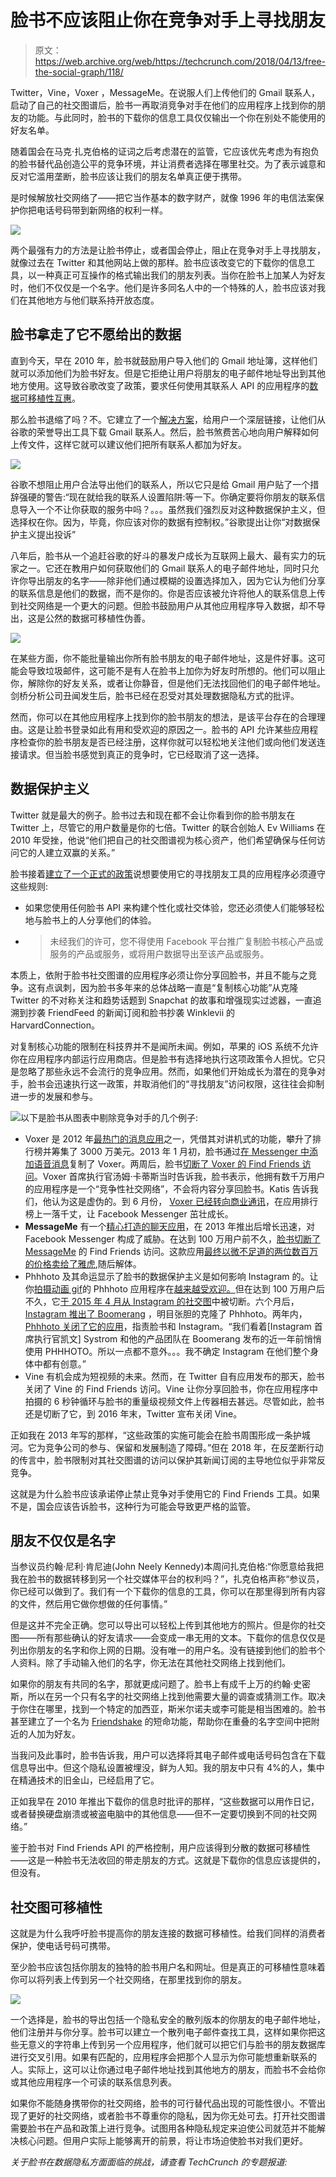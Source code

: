 # 脸书不应该阻止你在竞争对手上寻找朋友

> 原文：<https://web.archive.org/web/https://techcrunch.com/2018/04/13/free-the-social-graph/118/>

Twitter，Vine，Voxer ，MessageMe。在说服人们上传他们的 Gmail 联系人，启动了自己的社交图谱后，脸书一再取消竞争对手在他们的应用程序上找到你的[](https://web.archive.org/web/20191008184224/https://crunchbase.com/organization/facebook)朋友的功能。与此同时，脸书的下载你的信息工具仅仅输出一个你在别处不能使用的好友名单。

随着国会在马克·扎克伯格的证词之后考虑潜在的监管，它应该优先考虑为有抱负的脸书替代品创造公平的竞争环境，并让消费者选择在哪里社交。为了表示诚意和反对它滥用垄断，脸书应该让我们的朋友名单真正便于携带。

是时候解放社交网络了——把它当作基本的数字财产，就像 1996 年的电信法案保护你把电话号码带到新网络的权利一样。

![](img/de962559adeac7975860ae5cedbd4dcc.png)

两个最强有力的方法是让脸书停止，或者国会停止，阻止在竞争对手上寻找朋友，就像过去在 Twitter 和其他网站上做的那样。脸书应该改变它的下载你的信息工具，以一种真正可互操作的格式输出我们的朋友列表。当你在脸书上加某人为好友时，他们不仅仅是一个名字。他们是许多同名人中的一个特殊的人，脸书应该对我们在其他地方与他们联系持开放态度。

## 脸书拿走了它不愿给出的数据

直到今天，早在 2010 年，脸书就鼓励用户导入他们的 Gmail 地址簿，这样他们就可以添加他们为脸书好友。但是它拒绝让用户将朋友的电子邮件地址导出到其他地方使用。这导致谷歌改变了政策，要求任何使用其联系人 API 的应用程序的[数据可移植性互惠](https://web.archive.org/web/20191008184224/https://beta.techcrunch.com/2010/11/04/facebook-google-contacts/?_ga=2.177373281.576575749.1523206016-1361550980.1392837599)。

那么脸书退缩了吗？不。它建立了一个[解决方案](https://web.archive.org/web/20191008184224/https://beta.techcrunch.com/2010/11/08/facebook-finds-a-new-way-to-liberate-your-gmail-contact-data/?_ga=2.257649743.576575749.1523206016-1361550980.1392837599)，给用户一个深层链接，让他们从谷歌的荣誉导出工具下载 Gmail 联系人。然后，脸书煞费苦心地向用户解释如何上传文件，这样它就可以建议他们把所有联系人都加为好友。

![](img/8a6cfcb7c4520e80455c8bae5ef3f24b.png)

谷歌不想阻止用户合法导出他们的联系人，所以它只是给 Gmail 用户贴了一个措辞强硬的警告:“现在就给我的联系人设置陷阱:等一下。你确定要将你朋友的联系信息导入一个不让你获取的服务中吗？。。。虽然我们强烈反对这种数据保护主义，但选择权在你。因为，毕竟，你应该对你的数据有控制权。”谷歌提出让你“对数据保护主义提出投诉”

八年后，脸书从一个追赶谷歌的好斗的暴发户成长为互联网上最大、最有实力的玩家之一。它还在教用户如何获取他们的 Gmail 联系人的电子邮件地址，同时只允许你导出朋友的名字——除非他们通过模糊的设置选择加入，因为它认为他们分享的联系信息是他们的数据，而不是你的。你是否应该被允许将他人的联系信息上传到社交网络是一个更大的问题。但脸书鼓励用户从其他应用程序导入数据，却不导出，这是公然的数据可移植性伪善。

![](img/cdb9fdaed136482e943ee240641f6e00.png)

在某些方面，你不能批量输出你所有脸书朋友的电子邮件地址，这是件好事。这可能会导致垃圾邮件，这可能不是有人在脸书上加你为好友时所想的。他们可以阻止你，解除你的好友关系，或者让你静音，但是他们无法找回他们的电子邮件地址。剑桥分析公司丑闻发生后，脸书已经在忍受对其处理数据隐私方式的批评。

然而，你可以在其他应用程序上找到你的脸书朋友的想法，是该平台存在的合理理由。这是让脸书登录如此有用和受欢迎的原因之一。脸书的 API 允许某些应用程序检查你的脸书朋友是否已经注册，这样你就可以轻松地关注他们或向他们发送连接请求。但当脸书感觉到真正的竞争时，它已经取消了这一选择。

## 数据保护主义

Twitter 就是最大的例子。脸书过去和现在都不会让你看到你的脸书朋友在 Twitter 上，尽管它的用户数量是你的七倍。Twitter 的联合创始人 Ev Williams 在 2010 年受挫，他说“他们把自己的社交图谱视为核心资产，他们希望确保与任何访问它的人建立双赢的关系。”

脸书接着[建立了一个正式的政策](https://web.archive.org/web/20191008184224/https://beta.techcrunch.com/2013/01/25/facebook-bans-replicating-its-functionality/?_ga=2.216140114.576575749.1523206016-1361550980.1392837599)说想要使用它的寻找朋友工具的应用程序必须遵守这些规则:

*   如果您使用任何脸书 API 来构建个性化或社交体验，您还必须使人们能够轻松地与脸书上的人分享他们的体验。
*   > 未经我们的许可，您不得使用 Facebook 平台推广复制脸书核心产品或服务的产品或服务，或将用户数据导出至该产品或服务。
    > 
    > 

本质上，依附于脸书社交图谱的应用程序必须让你分享回脸书，并且不能与之竞争。这有点讽刺，因为脸书多年来的总体战略一直是“复制核心功能”从克隆 Twitter 的不对称关注和趋势话题到 Snapchat 的故事和增强现实过滤器，一直追溯到抄袭 FriendFeed 的新闻订阅和脸书抄袭 Winklevii 的 HarvardConnection。

对复制核心功能的限制在科技界并不是闻所未闻。例如，苹果的 iOS 系统不允许你在应用程序内部运行应用商店。但是脸书有选择地执行这项政策令人担忧。它只是忽略了那些永远不会流行的竞争应用。然而，如果他们开始成长为潜在的竞争对手，脸书会迅速执行这一政策，并取消他们的“寻找朋友”访问权限，这往往会抑制进一步的发展和参与。

![](img/6c70d0496e0e06caf94cefd656b03f7a.png)以下是脸书从图表中剔除竞争对手的几个例子:

*   Voxer 是 2012 年[最热门的消息应用](https://web.archive.org/web/20191008184224/https://techcrunch.com/2012/04/11/walkie-talkie-app-voxer-goes-big-ivp-and-intel-lead-30-million-round/)之一，凭借其对讲机式的功能，攀升了排行榜并筹集了 3000 万美元。2013 年 1 月初，脸书通过[在 Messenger 中添加语音消息](https://web.archive.org/web/20191008184224/https://techcrunch.com/2013/01/03/facebook-voice-messaging/)复制了 Voxer。两周后，脸书[切断了 Voxer 的 Find Friends 访问](https://web.archive.org/web/20191008184224/https://beta.techcrunch.com/2013/01/18/facebook-data-voxer)。Voxer 首席执行官汤姆·卡蒂斯当时告诉我，脸书表示，他拥有数千万用户的应用程序是一个“竞争性社交网络”，不会将内容分享回脸书。Katis 告诉我们，他认为这是虚伪的。到 6 月份， [Voxer 已经转向商业通讯](https://web.archive.org/web/20191008184224/https://techcrunch.com/2013/06/25/voxer-transforms-into-a-walkie-talkie-service-for-the-business-world/)，在应用排行榜上一落千丈，让 Facebook Messenger 茁壮成长。
*   **MessageMe** 有一个[精心打造的聊天应用](https://web.archive.org/web/20191008184224/https://techcrunch.com/2013/03/08/messageme/)，在 2013 年推出后增长迅速，对 Facebook Messenger 构成了威胁。在达到 100 万用户前不久，[脸书切断了 MessageMe](https://web.archive.org/web/20191008184224/https://techcrunch.com/2013/03/15/facebook-messageme/) 的 Find Friends 访问。这款应用[最终以微不足道的两位数百万的价格卖给了雅虎](https://web.archive.org/web/20191008184224/https://techcrunch.com/2013/03/19/messageme-2/),随后解体。
*   Phhhoto 及其命运显示了脸书的数据保护主义是如何影响 Instagram 的。让你[拍摄动画 gif](https://web.archive.org/web/20191008184224/https://techcrunch.com/2014/09/15/phhhoto-is-an-addictive-albeit-poorly-named-gif-style-photo-app/)的 Phhhoto 应用程序在[越来越受欢迎。](https://web.archive.org/web/20191008184224/https://techcrunch.com/2015/03/30/phhhoto-tops-1-million-users/)但在达到 100 万用户后不久，它[于 2015 年 4 月从 Instagram 的社交图](https://web.archive.org/web/20191008184224/https://techcrunch.com/2015/04/24/nochill/)中被切断。六个月后， [Instagram 推出了 Boomerang](https://web.archive.org/web/20191008184224/https://techcrunch.com/2015/10/22/instagram-boomerang/) ，明目张胆的克隆了 Phhhoto。两年内， [Phhhoto 关闭了它的应用](https://web.archive.org/web/20191008184224/https://techcrunch.com/2017/06/20/phhhoto-shuts-down/)，指责脸书和 Instagram。“我们看着[Instagram 首席执行官凯文] Systrom 和他的产品团队在 Boomerang 发布的近一年前悄悄使用 PHHHOTO。所以一点都不意外。。。我不确定 Instagram 在他们整个身体中都有创意。”
*   Vine 有机会成为短视频的未来。然而，在 Twitter 自有应用发布的那天，脸书关闭了 Vine 的 Find Friends 访问。Vine 让你分享回脸书，你在应用程序中拍摄的 6 秒钟循环与脸书的重量级视频文件上传器相去甚远。尽管如此，脸书还是切断了它，到 2016 年末，Twitter 宣布关闭 Vine。

正如我在 2013 年写的那样，“这些政策的实施可能会在脸书周围形成一条护城河。它为竞争公司的参与、保留和发展制造了障碍。”但在 2018 年，在反垄断行动的传言中，脸书限制对其社交图谱的访问以保护其新闻订阅的主导地位似乎非常反竞争。

这就是为什么脸书应该承诺停止禁止竞争对手使用它的 Find Friends 工具。如果不是，国会应该告诉脸书，这种行为可能会导致更严格的监管。

## 朋友不仅仅是名字

当参议员约翰·尼利·肯尼迪(John Neely Kennedy)本周问扎克伯格:“你愿意给我把我在脸书的数据转移到另一个社交媒体平台的权利吗？”，扎克伯格声称“参议员，你已经可以做到了。我们有一个下载你的信息的工具，你可以在那里得到所有内容的文件，然后用它做你想做的任何事情。”

但是这并不完全正确。您可以导出可以轻松上传到其他地方的照片。但是你的社交图——所有那些确认的好友请求——会变成一串无用的文本。下载你的信息仅仅是列出你朋友的名字和你上网的日期。没有唯一的用户名。没有链接到他们的脸书个人资料。除了手动输入他们的名字，你无法在其他社交网络上找到他们。

如果你的朋友有共同的名字，那就更成问题了。脸书上有成千上万的约翰·史密斯，所以在另一个只有名字的社交网络上找到他需要大量的调查或猜测工作。取决于你住在哪里，找到一个特定的加西亚，斯米尔诺夫或李可能是相当困难的。脸书甚至建立了一个名为 [Friendshake](https://web.archive.org/web/20191008184224/https://techcrunch.com/2012/06/24/friendshake-facebooks-new-mobile-feature-for-finding-people-nearby-and-a-highlight-killer/) 的短命功能，帮助你在重叠的名字空间中把附近的人加为好友。

当我问及此事时，脸书告诉我，用户可以选择将其电子邮件或电话号码包含在下载信息导出中。但这个隐私设置被埋没，鲜为人知。我的朋友中只有 4%的人，集中在精通技术的旧金山，已经启用了它。

正如我早在 2010 年推出下载你的信息时批评的那样，“这些数据可以用作日记，或者替换硬盘崩溃或被盗电脑中的其他信息——但不一定要切换到不同的社交网络。”

鉴于脸书对 Find Friends API 的严格控制，用户应该得到分散的数据可移植性——这是一种脸书无法收回的带走朋友的方式。这就是下载你的信息应该提供的，但没有。

## 社交图可移植性

这就是为什么我呼吁脸书提高你的朋友连接的数据可移植性。给我们同样的消费者保护，使电话号码可携带。

至少脸书应该包括你朋友的独特的脸书用户名和网址。但是真正的可移植性意味着你可以将列表上传到另一个社交网络，在那里找到你的朋友。

![](img/34ef97e29037649aa98e22bf4a842bec.png)

一个选择是，脸书的导出包括一个隐私安全的散列版本的你朋友的电子邮件地址，他们注册并与你分享。脸书可以建立一个散列电子邮件查找工具，这样如果你把这些无意义的字符串上传到另一个应用程序，他们就可以把它们与脸书的朋友数据库进行交叉引用。如果有匹配的，应用程序会把那个人显示为你可能想重新联系的人。实际上，这可以让你通过电子邮件地址找到其他地方的朋友，而脸书不会给你或其他应用程序一个可读的联系信息列表。

如果你不能随身携带你的社交网络，脸书的可行替代品出现的可能性很小。不管出现了更好的社交网络，或者脸书不尊重你的隐私，因为你无处可去。打开社交图谱需要脸书在产品和政策上进行竞争。试图用各种隐私规定来迫使公司就范并不能解决核心问题。但用户实际上能够离开的前景，将让市场迫使脸书对我们更好。

*关于脸书在数据隐私方面面临的挑战，请查看 TechCrunch 的专题报道:*